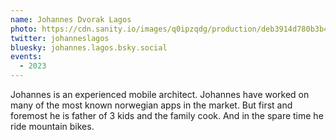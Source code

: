 ```yaml
---
name: Johannes Dvorak Lagos
photo: https://cdn.sanity.io/images/q0ipzqdg/production/deb3914d780b3b461d576fe3ac5abe32392d1965-600x648.png
twitter: johanneslagos
bluesky: johannes.lagos.bsky.social
events:
  - 2023
---
```


Johannes is an experienced mobile architect. Johannes have worked on many of the most known norwegian apps in the market. But first and foremost he is father of 3 kids and the family cook. And in the spare time he ride mountain bikes.
